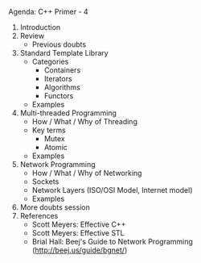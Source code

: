 Agenda: C++ Primer - 4

1. Introduction
2. Review
	- Previous doubts
3. Standard Template Library
	- Categories
		- Containers
		- Iterators
		- Algorithms
		- Functors
	- Examples
4. Multi-threaded Programming
	- How / What / Why of Threading
	- Key terms
		- Mutex
		- Atomic
	- Examples
5. Network Programming
	- How / What / Why of Networking
	- Sockets
	- Network Layers (ISO/OSI Model, Internet model)
	- Examples
6. More doubts session
7. References
	- Scott Meyers: Effective C++
	- Scott Meyers: Effective STL
	- Brial Hall:   Beej's Guide to Network Programming (http://beej.us/guide/bgnet/)